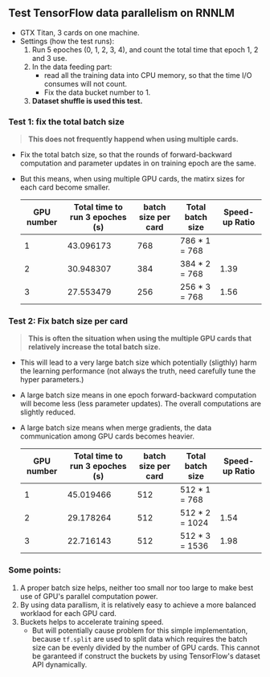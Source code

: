 ## Test TensorFlow data parallelism on RNNLM

- GTX Titan, 3 cards on one machine.
- Settings (how the test runs):
  1. Run 5 epoches (0, 1, 2, 3, 4), and count the total time that epoch 1, 2 and 3 use.
  1. In the data feeding part:
      - read all the training data into CPU memory, so that the time I/O consumes will not count.
      - Fix the data bucket number to 1.
   1. **Dataset shuffle is used this test.**

### Test 1: fix the total batch size

>**This does not frequently happend when using multiple cards.**

- Fix the total batch size, so that the rounds of forward-backward computation and parameter updates in on training epoch are the same.
- But this means, when using multiple GPU cards, the matirx sizes for each card become smaller.

  |GPU number| Total time to run 3 epoches (s) |batch size per card|Total batch size|Speed-up Ratio|
  |--|--|--|--|--|
  |1|43.096173|768| 786 * 1 = 768 ||
  |2|30.948307|384| 384 * 2 = 768 |1.39|
  |3|27.553479|256 | 256 * 3 = 768|1.56|

### Test 2: Fix batch size per card

>**This is often the situation when using the multiple GPU cards that relatively increase the total batch size.**

- This will lead to a very large batch size which potentially (sligthly) harm the learning performance (not always the truth, need carefully tune the hyper parameters.)
- A large batch size means in one epoch forward-backward computation will become less (less parameter updates). The overall computations are slightly reduced.
- A large batch size means when merge gradients, the data communication among GPU cards becomes heavier.


  |GPU number| Total time to run 3 epoches (s) |batch size per card|Total batch size|Speed-up Ratio|
  |--|--|--|--|--|
  |1|45.019466|512|512 * 1 = 768||
  |2|29.178264|512|512 * 2 = 1024|1.54|
  |3|22.716143|512|512 * 3 =  1536|1.98|

### Some points:

1. A proper batch size helps, neither too small nor too large to make best use of GPU's parallel computation power.
2. By using data parallism, it is relatively easy to achieve a more balanced worklaod for each GPU card.
3. Buckets helps to accelerate training speed.
    - But will potentially cause problem for this simple implementation, because `tf.split` are used to split data which requires the batch size can be evenly divided by the number of GPU cards. This cannot be garanteed if construct the buckets by using TensorFlow's dataset API dynamically.
